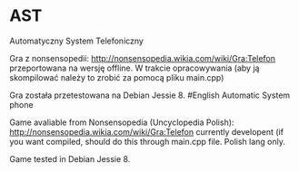 # AST
Automatyczny System Telefoniczny

Gra z nonsensopedii: http://nonsensopedia.wikia.com/wiki/Gra:Telefon przeportowana na wersję offline. W trakcie opracowywania (aby ją skompilować należy to zrobić za pomocą pliku main.cpp)

Gra została przetestowana na Debian Jessie 8.
#English
Automatic System phone

Game avaliable from Nonsensopedia (Uncyclopedia Polish): http://nonsensopedia.wikia.com/wiki/Gra:Telefon currently developent (if you want compiled, should do this through main.cpp file. Polish lang only.

Game tested in Debian Jessie 8.
